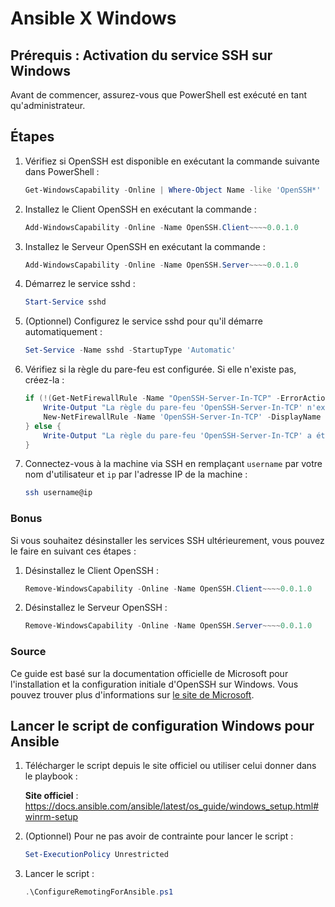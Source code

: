 # Ansible X Windows

## Prérequis : Activation du service SSH sur Windows

Avant de commencer, assurez-vous que PowerShell est exécuté en tant qu'administrateur.

## Étapes

1. Vérifiez si OpenSSH est disponible en exécutant la commande suivante dans PowerShell :

    ```powershell
    Get-WindowsCapability -Online | Where-Object Name -like 'OpenSSH*'
    ```

2. Installez le Client OpenSSH en exécutant la commande :

    ```powershell
    Add-WindowsCapability -Online -Name OpenSSH.Client~~~~0.0.1.0
    ```

3. Installez le Serveur OpenSSH en exécutant la commande :

    ```powershell
    Add-WindowsCapability -Online -Name OpenSSH.Server~~~~0.0.1.0
    ```

4. Démarrez le service sshd :

    ```powershell
    Start-Service sshd
    ```

5. (Optionnel) Configurez le service sshd pour qu'il démarre automatiquement :

    ```powershell
    Set-Service -Name sshd -StartupType 'Automatic'
    ```

6. Vérifiez si la règle du pare-feu est configurée. Si elle n'existe pas, créez-la :

    ```powershell
    if (!(Get-NetFirewallRule -Name "OpenSSH-Server-In-TCP" -ErrorAction SilentlyContinue | Select-Object Name, Enabled)) {
        Write-Output "La règle du pare-feu 'OpenSSH-Server-In-TCP' n'existe pas, création en cours..."
        New-NetFirewallRule -Name 'OpenSSH-Server-In-TCP' -DisplayName 'OpenSSH Server (sshd)' -Enabled True -Direction Inbound -Protocol TCP -Action Allow -LocalPort 22
    } else {
        Write-Output "La règle du pare-feu 'OpenSSH-Server-In-TCP' a été créée et existe."
    }
    ```

7. Connectez-vous à la machine via SSH en remplaçant `username` par votre nom d'utilisateur et `ip` par l'adresse IP de la machine :

    ```bash
    ssh username@ip
    ```

### Bonus

Si vous souhaitez désinstaller les services SSH ultérieurement, vous pouvez le faire en suivant ces étapes :

1. Désinstallez le Client OpenSSH :

    ```powershell
    Remove-WindowsCapability -Online -Name OpenSSH.Client~~~~0.0.1.0
    ```

2. Désinstallez le Serveur OpenSSH :

    ```powershell
    Remove-WindowsCapability -Online -Name OpenSSH.Server~~~~0.0.1.0
    ```

### Source

Ce guide est basé sur la documentation officielle de Microsoft pour l'installation et la configuration initiale d'OpenSSH sur Windows. Vous pouvez trouver plus d'informations sur [le site de Microsoft](https://learn.microsoft.com/fr-fr/windows-server/administration/openssh/openssh_install_firstuse?tabs=powershell).

## Lancer le script de configuration Windows pour Ansible

1. Télécharger le script depuis le site officiel ou utiliser celui donner dans le playbook :

    **Site officiel** : https://docs.ansible.com/ansible/latest/os_guide/windows_setup.html#winrm-setup

2. (Optionnel) Pour ne pas avoir de contrainte pour lancer le script :

    ```powershell
   Set-ExecutionPolicy Unrestricted
    ```

3. Lancer le script :

    ```powershell
    .\ConfigureRemotingForAnsible.ps1
    ```
